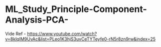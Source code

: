 # ML_Study_Principle-Component-Analysis-PCA-

Vide Ref - https://www.youtube.com/watch?v=8klqIM9UvAc&list=PLeo1K3hjS3uvCeTYTeyfe0-rN5r8zn9rw&index=25
